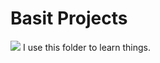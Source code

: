 # Basit Projects
<img src="https://miro.medium.com/max/960/1*YfEOtukQSNXUOBcgZjuKLg.png">
I use this folder to learn things.

